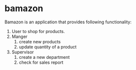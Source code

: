 # bamazon

Bamazon is an application that provides following functionality:
1. User to shop for products.
1. Manger
   1. create new products
   1. update quantity of a product
1. Supervisor
   1. create a new department
   1. check for sales report
